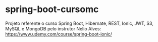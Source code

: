 # spring-boot-cursomc

Projeto referente o curso Spring Boot, Hibernate, REST, Ionic, JWT, S3, MySQL e MongoDB pelo instrutor Nelio Alves:
https://www.udemy.com/course/spring-boot-ionic/